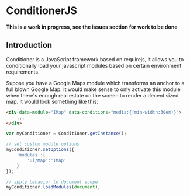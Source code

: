ConditionerJS
================================

**This is a work in progress, see the issues section for work to be done**

Introduction
--------------------------------

Conditioner is a JavaScript framework based on requirejs, it allows you to conditionally load your javascript modules based on certain environment requirements.

Supose you have a Google Maps module which transforms an anchor to a full blown Google Map. It would make sense to only activate this module when there's enough real estate on the screen to render a decent sized map. It would look something like this:

```html
<div data-module="IMap" data-conditions="media:{(min-width:30em)}">
    ...
</div>
```

```javascript
var myConditioner = Conditioner.getInstance();

// set custom module options
myConditioner.setOptions({
    'modules':{
        'ui/Map':'IMap'
    }
});

// apply behavior to document scope
myConditioner.loadModules(document);
```
